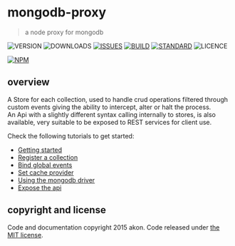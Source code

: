 # mongodb-proxy
> a node proxy for mongodb

![VERSION](https://img.shields.io/npm/v/mongodb-proxy.svg)
![DOWNLOADS](https://img.shields.io/npm/dt/mongodb-proxy.svg)
[![ISSUES](https://img.shields.io/github/issues-raw/akonoupakis/mongodb-proxy.svg)](https://github.com/akonoupakis/mongodb-proxy/issues)
[![BUILD](https://api.travis-ci.org/akonoupakis/mongodb-proxy.svg?branch=master)](http://travis-ci.org/akonoupakis/mongodb-proxy)
[![STANDARD](https://img.shields.io/badge/code%20style-standard-brightgreen.svg)](http://standardjs.com/)
![LICENCE](https://img.shields.io/npm/l/mongodb-proxy.svg)

[![NPM](https://nodei.co/npm/mongodb-proxy.png?downloads=true)](https://nodei.co/npm/mongodb-proxy/)

## overview

A Store for each collection, used to handle crud operations filtered through custom events giving the ability to intercept, alter or halt the process.<br />
An Api with a slightly different syntax calling internally to stores, is also available, very suitable to be exposed to REST services for client use.

Check the following tutorials to get started: 

* [Getting started](https://cdn.rawgit.com/akonoupakis/mongodb-proxy/master/docs/jsdoc/tutorial-getting-started.html)
* [Register a collection](https://cdn.rawgit.com/akonoupakis/mongodb-proxy/master/docs/jsdoc/tutorial-register-collection.html)
* [Bind global events](https://cdn.rawgit.com/akonoupakis/mongodb-proxy/master/docs/jsdoc/tutorial-bind-global-events.html)
* [Set cache provider](https://cdn.rawgit.com/akonoupakis/mongodb-proxy/master/docs/jsdoc/tutorial-set-cache.html)
* [Using the mongodb driver](https://cdn.rawgit.com/akonoupakis/mongodb-proxy/master/docs/jsdoc/tutorial-using-mongodb-driver.html)
* [Expose the api](https://cdn.rawgit.com/akonoupakis/mongodb-proxy/master/docs/jsdoc/tutorial-expose-the-api.html)

## copyright and license

Code and documentation copyright 2015 akon. Code released under [the MIT license](https://cdn.rawgit.com/akonoupakis/mongodb-proxy/master/LICENSE).